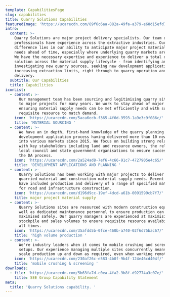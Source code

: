 ```yaml
---
template: CapabilitiesPage
slug: capabilities
title: Quarry Solutions Capabilities
featuredImage: 'https://ucarecdn.com/89f6c6aa-882a-49fa-a379-e68d15efd7c9/'
intro:
  content: >-
    Quarry Solutions are major project delivery specialists. Our team of quarry
    professionals have experience across the extractive industries. Our point of
    difference lies in our ability to anticipate major project material supply
    needs ahead of time, especially where underlying quarry markets are small.
    We have the necessary expertise and experience to deliver a total quarry
    solution across the material supply lifecycle - from identifying and
    investigating new quarry sources, seeking new development applications or
    increasing extraction limits, right through to quarry operation and material
    delivery.
  subtitle: Our Capabilities
  title: Capabilities
iconList:
  - content: >-
      Our management team has been sourcing and legitimising quarry sites close
      to major projects for many years. We work to stay ahead of major projects,
      ensuring material supply needs can be met efficiently and with sufficient
      requisite resource to match demand.
    icon: 'https://ucarecdn.com/5aca6ecb-f365-4f6d-9593-1a9e3c9f086c/'
    title: 'MATERIAL SOURCING '
  - content: >-
      We have an in depth, first-hand knowledge of the quarry planning and
      development application process having delivered more than 10 new quarries
      into various markets since 2015. We focus on building strong relationships
      with key stakeholders including land and resource owners, the relevant
      local council and state government organisations to ensure success through
      the DA process.
    icon: 'https://ucarecdn.com/2a524ad8-7ef6-4c66-91c7-4727905e4c65/'
    title: 'DEVELOPMENT APPLICATIONS AND PLANNING '
  - content: >-
      Quarry Solutions has been working with major projects to deliver their
      quarried material and construction material supply needs. Recent projects
      have included production and delivery of a range of specified materials
      for road and infrastructure construction.
    icon: 'https://ucarecdn.com/d196d9cc-19ef-4dcd-a61b-0091599cb7f7/'
    title: major project material supply
  - content: >-
      Quarry Solutions sites are resourced with modern construction equipment as
      well as dedicated maintenance personnel to ensure production can be
      maximised safely. Our quarry managers are experienced at maximising
      stockpile and sales volumes to ensure requisite resource availability at
      all times.
    icon: 'https://ucarecdn.com/35afdd5b-0fce-460b-a740-02f6d75bac67/'
    title: 'high volume production '
  - content: >-
      We're industry leaders when it comes to mobile crushing and screening
      setups. Our experience managing multiple sites concurrently means we can
      scale production up and down as required, even when working remotely.
    icon: 'https://ucarecdn.com/230af26c-e583-4b0f-9b4f-124e46cd404f/'
    title: 'mobile crushing & screening '
downloads:
  - file: 'https://ucarecdn.com/5b63fa7d-c0ea-4fa2-9b8f-d92774a3c07e/'
    title: SEE Group Capability Statement
meta:
  title: 'Quarry Solutions capability. '
---
```


